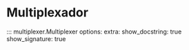 # Multiplexador

::: multiplexer.Multiplexer
    options:
        extra:
            show_docstring: true
            show_signature: true
